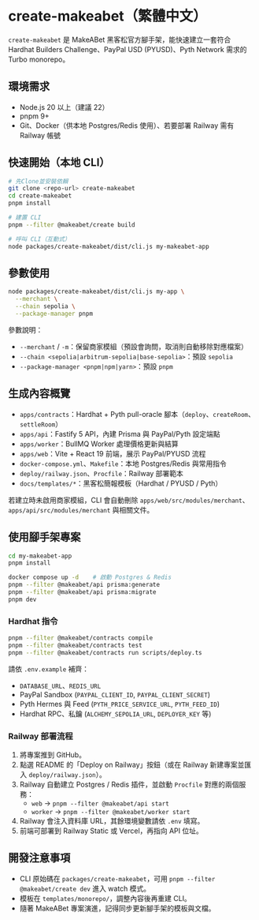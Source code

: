# create-makeabet（繁體中文）

`create-makeabet` 是 MakeABet 黑客松官方腳手架，能快速建立一套符合 Hardhat Builders Challenge、PayPal USD (PYUSD)、Pyth Network 需求的 Turbo monorepo。

## 環境需求

- Node.js 20 以上（建議 22）
- pnpm 9+
- Git、Docker（供本地 Postgres/Redis 使用）、若要部署 Railway 需有 Railway 帳號

## 快速開始（本地 CLI）

```bash
# 先Clone並安裝依賴
git clone <repo-url> create-makeabet
cd create-makeabet
pnpm install

# 建置 CLI
pnpm --filter @makeabet/create build

# 呼叫 CLI（互動式）
node packages/create-makeabet/dist/cli.js my-makeabet-app
```

## 參數使用

```bash
node packages/create-makeabet/dist/cli.js my-app \
  --merchant \
  --chain sepolia \
  --package-manager pnpm
```

參數說明：
- `--merchant` / `-m`：保留商家模組（預設會詢問，取消則自動移除對應檔案）
- `--chain <sepolia|arbitrum-sepolia|base-sepolia>`：預設 `sepolia`
- `--package-manager <pnpm|npm|yarn>`：預設 `pnpm`

## 生成內容概覽

- `apps/contracts`：Hardhat + Pyth pull-oracle 腳本（`deploy`、`createRoom`、`settleRoom`）
- `apps/api`：Fastify 5 API，內建 Prisma 與 PayPal/Pyth 設定端點
- `apps/worker`：BullMQ Worker 處理價格更新與結算
- `apps/web`：Vite + React 19 前端，展示 PayPal/PYUSD 流程
- `docker-compose.yml`、`Makefile`：本地 Postgres/Redis 與常用指令
- `deploy/railway.json`、`Procfile`：Railway 部署範本
- `docs/templates/*`：黑客松簡報模板（Hardhat / PYUSD / Pyth）

若建立時未啟用商家模組，CLI 會自動刪除 `apps/web/src/modules/merchant`、`apps/api/src/modules/merchant` 與相關文件。

## 使用腳手架專案

```bash
cd my-makeabet-app
pnpm install

docker compose up -d    # 啟動 Postgres & Redis
pnpm --filter @makeabet/api prisma:generate
pnpm --filter @makeabet/api prisma:migrate
pnpm dev
```

### Hardhat 指令

```bash
pnpm --filter @makeabet/contracts compile
pnpm --filter @makeabet/contracts test
pnpm --filter @makeabet/contracts run scripts/deploy.ts
```

請依 `.env.example` 補齊：

- `DATABASE_URL`、`REDIS_URL`
- PayPal Sandbox (`PAYPAL_CLIENT_ID`, `PAYPAL_CLIENT_SECRET`)
- Pyth Hermes 與 Feed (`PYTH_PRICE_SERVICE_URL`, `PYTH_FEED_ID`)
- Hardhat RPC、私鑰 (`ALCHEMY_SEPOLIA_URL`, `DEPLOYER_KEY` 等)

### Railway 部署流程

1. 將專案推到 GitHub。
2. 點選 README 的「Deploy on Railway」按鈕（或在 Railway 新建專案並匯入 `deploy/railway.json`）。
3. Railway 自動建立 Postgres / Redis 插件，並啟動 `Procfile` 對應的兩個服務：
   - `web` → `pnpm --filter @makeabet/api start`
   - `worker` → `pnpm --filter @makeabet/worker start`
4. Railway 會注入資料庫 URL，其餘環境變數請依 `.env` 填寫。
5. 前端可部署到 Railway Static 或 Vercel，再指向 API 位址。

## 開發注意事項

- CLI 原始碼在 `packages/create-makeabet`，可用 `pnpm --filter @makeabet/create dev` 進入 watch 模式。
- 模板在 `templates/monorepo/`，調整內容後再重建 CLI。
- 隨著 MakeABet 專案演進，記得同步更新腳手架的模板與文檔。
